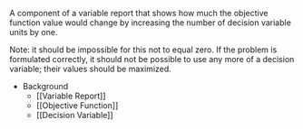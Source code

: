 A component of a variable report that shows how much the objective function value would change by increasing the number of decision variable units by one.

Note: it should be impossible for this not to equal zero. If the problem is formulated correctly, it should not be possible to use any more of a decision variable; their values should be maximized.

- Background
	- [[Variable Report]]
	- [[Objective Function]]
	- [[Decision Variable]]